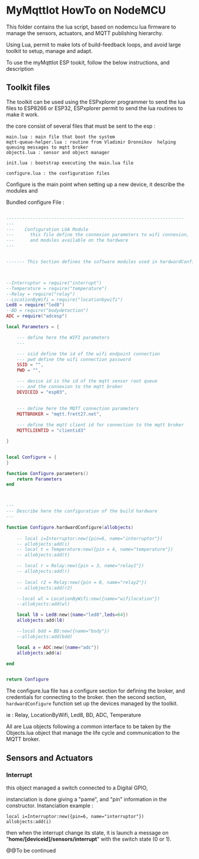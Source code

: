 # MyMqttIot HowTo on NodeMCU

This folder contains the lua script, based on nodemcu lua firmware to manage the sensors, actuators, and MQTT publishing hierarchy.

Using Lua, permit to make lots of build-feedback loops, and avoid large toolkit to setup, manage and adapt.



To use the myMqttIot ESP tookit, follow the below instructions, and description

## Toolkit files

The toolkit can be used using the ESPxplorer programmer to send the lua files to ESP8266 or ESP32, ESPxplorer permit to send the lua routines to make it work.

the core consist of several files that must be sent to the esp :

```
main.lua : main file that boot the system
mqtt-queue-helper.lua : routine from Vladimir Dronnikov  helping queuing messages to mqtt broker
objects.lua : sensor and object manager

init.lua : bootstrap executing the main.lua file

configure.lua : the configuration files
```

Configure is the main point when setting up a new device, it describe the modules and 

Bundled configure File : 

```lua

-------------------------------------------------------------------
---
---    Configuration LUA Module
---      this file define the connexion parameters to wifi connexion, 
---      and modules available on the hardware
---


------- This Section defines the software modules used in hardwardConfigure procedure to configure the sensors and actuators



--Interruptor = require("interrupt")
--Temperature = require("temperature")
--Relay = require("relay")
--LocationByWifi = require("locationbywifi")
Led8 = require("led8")
--BD = require("bodydetection")
ADC = require("adcesp")

local Parameters = {

    --- define here the WIFI parameters
    ---

    --- ssid define the id of the wifi endpoint connection
    --- pwd define the wifi connection password
    SSID = "",
    PWD = "",

    --- device id is the id of the mqtt sensor root queue
    --- and the connexion to the mqtt broker
    DEVICEID = "esp03",

    
    --- define here the MQTT connection parameters
    MQTTBROKER = "mqtt.frett27.net",
   
    --- define the mqtt client id for connection to the mqtt broker 
    MQTTCLIENTID = "clientid3"

}


local Configure = {
}

function Configure.parameters() 
    return Parameters
end



---
--- Describe here the configuration of the build hardware
---

function Configure.hardwardConfigure(allobjects)
    
    -- local i=Interruptor:new({pin=6, name="interruptor"})
    -- allobjects:add(i)
    -- local t = Temperature:new({pin = 4, name="temperature"})
    -- allobjects:add(t)

    -- local r = Relay:new({pin = 3, name="relay1"})
    -- allobjects:add(r)
    
    -- local r2 = Relay:new({pin = 0, name="relay2"})
    -- allobjects:add(r2)

    --local wl = LocationByWifi:new({name="wifilocation"})
    --allobjects:add(wl)

    local l8 = Led8:new({name="led8",leds=64})
    allobjects:add(l8)

    --local bdd = BD:new({name="body"})
    --allobjects:add(bdd)

    local a = ADC:new({name="adc"})
    allobjects:add(a)

end


return Configure
```

The configure.lua file has a configure section for defining the broker, and credentials for connecting to the broker. then the second section, `hardwardConfigure` function set up the devices managed by the toolkit.

ie : Relay, LocationByWifi, Led8, BD, ADC, Temperature

All are Lua objects following a common interface to be taken by the Objects.lua object that manage the life cycle and communication to the MQTT broker.



## Sensors and Actuators

### Interrupt

this object managed a switch connected to a Digital GPIO, 

instanciation is done giving a "pame", and "pin" information in the constructor. Instanciation example :

```
local i=Interruptor:new({pin=6, name="interruptor"})
allobjects:add(i)
```

then when the interrupt change its state, it is launch a message on "**home/[deviceid]/sensors/interrupt**" with the switch state (0 or 1).



@@To be continued
